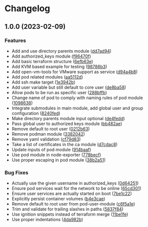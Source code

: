 # Changelog

## 1.0.0 (2023-02-09)


### Features

* Add and use directory parents module ([dd7ad94](https://gitlab.breuni.de/itops/terraform-modules/terraform-module-ignition-blueprints/commit/dd7ad945fdda508bfb33625854118706561f815c))
* Add authorized_keys module ([f96470f](https://gitlab.breuni.de/itops/terraform-modules/terraform-module-ignition-blueprints/commit/f96470fc2bb4c45ed709a4c9913e9790a09162a2))
* Add basic terraform structure ([6efb63e](https://gitlab.breuni.de/itops/terraform-modules/terraform-module-ignition-blueprints/commit/6efb63e43c522e1377a67c28b2c82337b71c552d))
* Add KVM based example for testing ([98786b3](https://gitlab.breuni.de/itops/terraform-modules/terraform-module-ignition-blueprints/commit/98786b307db438bb48e1c7ded8271f5c13d097ee))
* Add open-vm-tools for VMware support as service ([d94a4b8](https://gitlab.breuni.de/itops/terraform-modules/terraform-module-ignition-blueprints/commit/d94a4b8dcfaed1d61c48b18016a6c7d08622412b))
* Add pod related modules ([aa5112d](https://gitlab.breuni.de/itops/terraform-modules/terraform-module-ignition-blueprints/commit/aa5112d637f015c1fc8583e0819427aea8972725))
* Add ssh make target ([1e3942b](https://gitlab.breuni.de/itops/terraform-modules/terraform-module-ignition-blueprints/commit/1e3942bb6fba4e37d0d8052bda8acfd29edfd43a))
* Add user variable but still default to core user ([de8ba58](https://gitlab.breuni.de/itops/terraform-modules/terraform-module-ignition-blueprints/commit/de8ba58a5922207c23e1d8315f15ca8adfcd5608))
* Allow pods to be run as specific user ([288bffb](https://gitlab.breuni.de/itops/terraform-modules/terraform-module-ignition-blueprints/commit/288bffb795e74a5182c171ecf0e560d5cf9e0661))
* Change name of pod to comply with naming rules of pod module ([1098638](https://gitlab.breuni.de/itops/terraform-modules/terraform-module-ignition-blueprints/commit/1098638507d54a9ab0c3cd79766c2e8825f946e1))
* Integrate submodules in main module, add global user and group configuration ([8240fed](https://gitlab.breuni.de/itops/terraform-modules/terraform-module-ignition-blueprints/commit/8240fed9a79c9872f74e8d3f05fad498d613116f))
* Make directory parents module input optional ([de4fedd](https://gitlab.breuni.de/itops/terraform-modules/terraform-module-ignition-blueprints/commit/de4feddf6f0671b330abf0cd7dcf9faf93a08249))
* Pass global user to authorized keys module ([bb482ae](https://gitlab.breuni.de/itops/terraform-modules/terraform-module-ignition-blueprints/commit/bb482aeb0cae6c2280001ff78e0450e11a4f3033))
* Remove default to root user ([0212b63](https://gitlab.breuni.de/itops/terraform-modules/terraform-module-ignition-blueprints/commit/0212b635d3869fdda8ec35891230596e9acd1f77))
* Remove podman module ([3382042](https://gitlab.breuni.de/itops/terraform-modules/terraform-module-ignition-blueprints/commit/33820426684fcdd9a46d2d1b57dc38df16ebff9e))
* Remove yaml validation ([cf79d83](https://gitlab.breuni.de/itops/terraform-modules/terraform-module-ignition-blueprints/commit/cf79d8396fe3663133d51ce2a488d54bc7d518b4))
* Take a list of certificates in the ca module ([d7cdac8](https://gitlab.breuni.de/itops/terraform-modules/terraform-module-ignition-blueprints/commit/d7cdac80e792dc8fec29462bb931dfb8b9a7a244))
* Update inputs of pod module ([914baaf](https://gitlab.breuni.de/itops/terraform-modules/terraform-module-ignition-blueprints/commit/914baaf0aabc67f0bd5a2cf9310df9ed026a0e2b))
* Use pod module in node-exporter ([778becf](https://gitlab.breuni.de/itops/terraform-modules/terraform-module-ignition-blueprints/commit/778becf60d10523dc3eb0b5a8a77500e07f73d8c))
* Use proper escaping in pod module ([38b2a51](https://gitlab.breuni.de/itops/terraform-modules/terraform-module-ignition-blueprints/commit/38b2a51fecd9338d2342ce31e09053d5021104b2))


### Bug Fixes

* Actually use the given username in authorized_keys ([0d64251](https://gitlab.breuni.de/itops/terraform-modules/terraform-module-ignition-blueprints/commit/0d64251ac05620a600f59feb3cd9784d75561a66))
* Ensure pod services wait for the network to be online ([65cd301](https://gitlab.breuni.de/itops/terraform-modules/terraform-module-ignition-blueprints/commit/65cd30139c205dbb2a3f180d602b1e90800d96c6))
* Ensure user services are actually started on boot ([7be1c22](https://gitlab.breuni.de/itops/terraform-modules/terraform-module-ignition-blueprints/commit/7be1c22bc20494ef65d503c9f827e981e63a2b8d))
* Explicitly persist container volumes ([b4e3cae](https://gitlab.breuni.de/itops/terraform-modules/terraform-module-ignition-blueprints/commit/b4e3caec1ae915aa9e59edc5a4dbc948bba9310e))
* Remove default to root user from pod-user-module ([c6f5a1e](https://gitlab.breuni.de/itops/terraform-modules/terraform-module-ignition-blueprints/commit/c6f5a1ee884e5116f552e98e5ddce0c41a9957ce))
* Trim and validate for trailing slashes in paths ([5837f84](https://gitlab.breuni.de/itops/terraform-modules/terraform-module-ignition-blueprints/commit/5837f84275e1225652a1b99b83f2e0d37168728d))
* Use ignition snippets instead of terraform merge ([11be1fe](https://gitlab.breuni.de/itops/terraform-modules/terraform-module-ignition-blueprints/commit/11be1fe2e2456dd7f11853afd72b0d3084a2d20d))
* Use proper indentations ([4da982b](https://gitlab.breuni.de/itops/terraform-modules/terraform-module-ignition-blueprints/commit/4da982bc05d8fe16db916e18347666c5a4bc2ef1))
